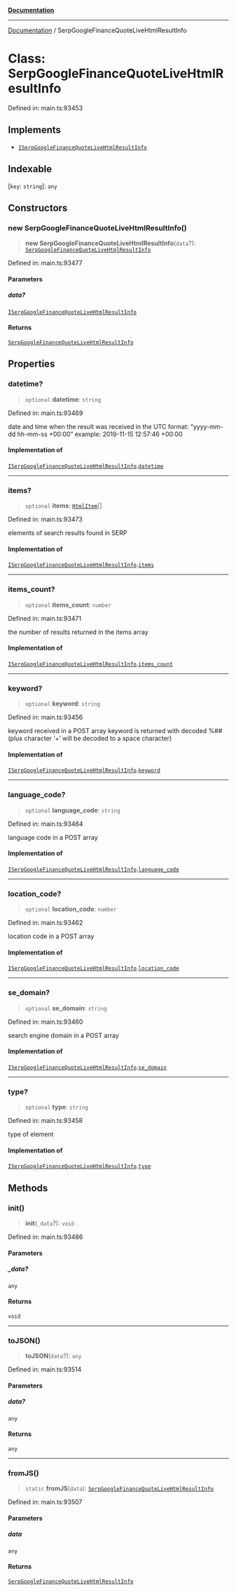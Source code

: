 [**Documentation**](../README.md)

***

[Documentation](../README.md) / SerpGoogleFinanceQuoteLiveHtmlResultInfo

# Class: SerpGoogleFinanceQuoteLiveHtmlResultInfo

Defined in: main.ts:93453

## Implements

- [`ISerpGoogleFinanceQuoteLiveHtmlResultInfo`](../interfaces/ISerpGoogleFinanceQuoteLiveHtmlResultInfo.md)

## Indexable

\[`key`: `string`\]: `any`

## Constructors

### new SerpGoogleFinanceQuoteLiveHtmlResultInfo()

> **new SerpGoogleFinanceQuoteLiveHtmlResultInfo**(`data`?): [`SerpGoogleFinanceQuoteLiveHtmlResultInfo`](SerpGoogleFinanceQuoteLiveHtmlResultInfo.md)

Defined in: main.ts:93477

#### Parameters

##### data?

[`ISerpGoogleFinanceQuoteLiveHtmlResultInfo`](../interfaces/ISerpGoogleFinanceQuoteLiveHtmlResultInfo.md)

#### Returns

[`SerpGoogleFinanceQuoteLiveHtmlResultInfo`](SerpGoogleFinanceQuoteLiveHtmlResultInfo.md)

## Properties

### datetime?

> `optional` **datetime**: `string`

Defined in: main.ts:93469

date and time when the result was received
in the UTC format: “yyyy-mm-dd hh-mm-ss +00:00”
example:
2019-11-15 12:57:46 +00:00

#### Implementation of

[`ISerpGoogleFinanceQuoteLiveHtmlResultInfo`](../interfaces/ISerpGoogleFinanceQuoteLiveHtmlResultInfo.md).[`datetime`](../interfaces/ISerpGoogleFinanceQuoteLiveHtmlResultInfo.md#datetime)

***

### items?

> `optional` **items**: [`HtmlItem`](HtmlItem.md)[]

Defined in: main.ts:93473

elements of search results found in SERP

#### Implementation of

[`ISerpGoogleFinanceQuoteLiveHtmlResultInfo`](../interfaces/ISerpGoogleFinanceQuoteLiveHtmlResultInfo.md).[`items`](../interfaces/ISerpGoogleFinanceQuoteLiveHtmlResultInfo.md#items)

***

### items\_count?

> `optional` **items\_count**: `number`

Defined in: main.ts:93471

the number of results returned in the items array

#### Implementation of

[`ISerpGoogleFinanceQuoteLiveHtmlResultInfo`](../interfaces/ISerpGoogleFinanceQuoteLiveHtmlResultInfo.md).[`items_count`](../interfaces/ISerpGoogleFinanceQuoteLiveHtmlResultInfo.md#items_count)

***

### keyword?

> `optional` **keyword**: `string`

Defined in: main.ts:93456

keyword received in a POST array
keyword is returned with decoded %## (plus character ‘+’ will be decoded to a space character)

#### Implementation of

[`ISerpGoogleFinanceQuoteLiveHtmlResultInfo`](../interfaces/ISerpGoogleFinanceQuoteLiveHtmlResultInfo.md).[`keyword`](../interfaces/ISerpGoogleFinanceQuoteLiveHtmlResultInfo.md#keyword)

***

### language\_code?

> `optional` **language\_code**: `string`

Defined in: main.ts:93464

language code in a POST array

#### Implementation of

[`ISerpGoogleFinanceQuoteLiveHtmlResultInfo`](../interfaces/ISerpGoogleFinanceQuoteLiveHtmlResultInfo.md).[`language_code`](../interfaces/ISerpGoogleFinanceQuoteLiveHtmlResultInfo.md#language_code)

***

### location\_code?

> `optional` **location\_code**: `number`

Defined in: main.ts:93462

location code in a POST array

#### Implementation of

[`ISerpGoogleFinanceQuoteLiveHtmlResultInfo`](../interfaces/ISerpGoogleFinanceQuoteLiveHtmlResultInfo.md).[`location_code`](../interfaces/ISerpGoogleFinanceQuoteLiveHtmlResultInfo.md#location_code)

***

### se\_domain?

> `optional` **se\_domain**: `string`

Defined in: main.ts:93460

search engine domain in a POST array

#### Implementation of

[`ISerpGoogleFinanceQuoteLiveHtmlResultInfo`](../interfaces/ISerpGoogleFinanceQuoteLiveHtmlResultInfo.md).[`se_domain`](../interfaces/ISerpGoogleFinanceQuoteLiveHtmlResultInfo.md#se_domain)

***

### type?

> `optional` **type**: `string`

Defined in: main.ts:93458

type of element

#### Implementation of

[`ISerpGoogleFinanceQuoteLiveHtmlResultInfo`](../interfaces/ISerpGoogleFinanceQuoteLiveHtmlResultInfo.md).[`type`](../interfaces/ISerpGoogleFinanceQuoteLiveHtmlResultInfo.md#type)

## Methods

### init()

> **init**(`_data`?): `void`

Defined in: main.ts:93486

#### Parameters

##### \_data?

`any`

#### Returns

`void`

***

### toJSON()

> **toJSON**(`data`?): `any`

Defined in: main.ts:93514

#### Parameters

##### data?

`any`

#### Returns

`any`

***

### fromJS()

> `static` **fromJS**(`data`): [`SerpGoogleFinanceQuoteLiveHtmlResultInfo`](SerpGoogleFinanceQuoteLiveHtmlResultInfo.md)

Defined in: main.ts:93507

#### Parameters

##### data

`any`

#### Returns

[`SerpGoogleFinanceQuoteLiveHtmlResultInfo`](SerpGoogleFinanceQuoteLiveHtmlResultInfo.md)
